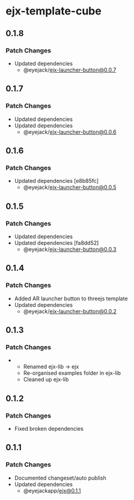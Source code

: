 # ejx-template-cube

## 0.1.8

### Patch Changes

- Updated dependencies
  - @eyejack/ejx-launcher-button@0.0.7

## 0.1.7

### Patch Changes

- Updated dependencies
- Updated dependencies
  - @eyejack/ejx-launcher-button@0.0.6

## 0.1.6

### Patch Changes

- Updated dependencies [e8b85fc]
  - @eyejack/ejx-launcher-button@0.0.5

## 0.1.5

### Patch Changes

- Updated dependencies
- Updated dependencies [fa8dd52]
  - @eyejack/ejx-launcher-button@0.0.3

## 0.1.4

### Patch Changes

- Added AR launcher button to threejs template
- Updated dependencies
  - @eyejack/ejx-launcher-button@0.0.2

## 0.1.3

### Patch Changes

- - Renamed ejx-lib -> ejx
  - Re-organised examples folder in ejx-lib
  - Cleaned up ejx-lib

## 0.1.2

### Patch Changes

- Fixed broken dependencies

## 0.1.1

### Patch Changes

- Documented changeset/auto publish
- Updated dependencies
  - @eyejackapp/ejx@0.1.1
